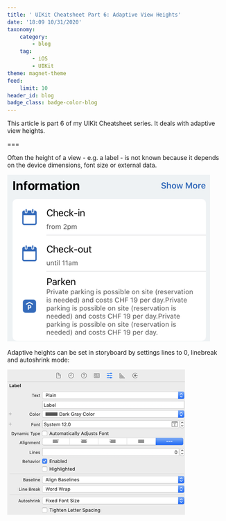 ```yaml
---
title: ' UIKit Cheatsheet Part 6: Adaptive View Heights'
date: '18:09 10/31/2020'
taxonomy:
    category:
        - blog
    tag:
        - iOS
        - UIKit
theme: magnet-theme
feed:
    limit: 10
header_id: blog
badge_class: badge-color-blog
---
```


This article is part 6 of my UIKit Cheatsheet series. It deals with adaptive view heights.

===

Often the height of a view - e.g. a label - is not known because it depends on the device dimensions, font size or external data.

![Adaptive height](adaptiveheight.png)

Adaptive heights can be set in storyboard by settings lines to 0, linebreak and autoshrink mode:

![Adaptive height](height_sb.png)